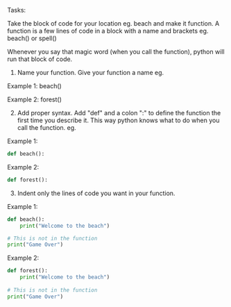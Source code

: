 Tasks: 

Take the block of code for your location eg. beach and make it function. 
A function is a few lines of code in a block with a name and brackets eg. beach() or spell()

Whenever you say that magic word (when you call the function), python will run that
block of code.


1. Name your function. Give your function a name eg.

Example 1: 
beach()

Example 2: 
forest()

2. Add proper syntax. Add "def" and a colon ":"  to define the function the first time you describe it.
This way python knows what to do when you call the function. eg.

Example 1: 
```python
def beach():
```

Example 2: 
```python
def forest():
```
3. Indent only the lines of code you want in your function.

Example 1: 

```python
def beach():
    print("Welcome to the beach")

# This is not in the function
print("Game Over")
```

Example 2: 
```python
def forest():
    print("Welcome to the beach")
    
# This is not in the function
print("Game Over")
```



  
